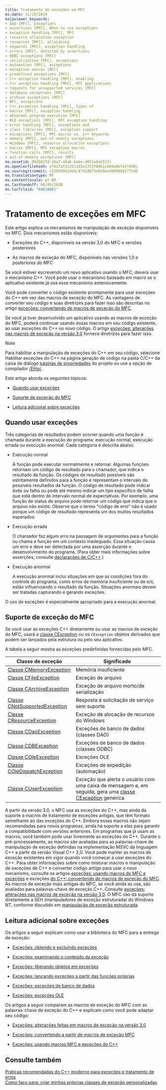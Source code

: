 ```yaml
---
title: Tratamento de exceções em MFC
ms.date: 11/19/2019
helpviewer_keywords:
- DAO [MFC], exceptions
- assertions [MFC], When to use exceptions
- exception handling [MFC], MFC
- resource allocation exception
- resources [MFC], allocating
- keywords [MFC], exception handling
- errors [MFC], detected by assertions
- ODBC exceptions [MFC]
- serialization [MFC], exceptions
- Automation [MFC], exceptions
- exception macros [MFC]
- predefined exceptions [MFC]
- C++ exception handling [MFC], enabling
- C++ exception handling [MFC], MFC applications
- requests for unsupported services [MFC]
- database exceptions [MFC]
- archive exceptions [MFC]
- MFC, exceptions
- C++ exception handling [MFC], types of
- macros [MFC], exception handling
- abnormal program execution [MFC]
- OLE exceptions [MFC], MFC exception handling
- error handling [MFC], exceptions and
- class libraries [MFC], exception support
- exceptions [MFC], MFC macros vs. C++ keywords
- memory [MFC], out-of-memory exceptions
- Windows [MFC], resource allocation exceptions
- macros [MFC], MFC exception macros
- function calls [MFC], results
- out-of-memory exceptions [MFC]
ms.assetid: 0926627d-2ba7-44a6-babe-d851a4a2517c
ms.openlocfilehash: ef827af413513d1a1753f84b1cb69a66f41f690c
ms.sourcegitcommit: c21b05042debc97d14875e019ee9d698691ffc0b
ms.translationtype: MT
ms.contentlocale: pt-BR
ms.lasthandoff: 06/09/2020
ms.locfileid: "84618861"
---
```

# <a name="exception-handling-in-mfc"></a>Tratamento de exceções em MFC

Este artigo explica os mecanismos de manipulação de exceção disponíveis no MFC. Dois mecanismos estão disponíveis:

- Exceções do C++, disponíveis na versão 3,0 do MFC e versões posteriores

- As macros de exceção do MFC, disponíveis nas versões 1,0 e posteriores do MFC

Se você estiver escrevendo um novo aplicativo usando o MFC, deverá usar o mecanismo C++. Você pode usar o mecanismo baseado em macro se o aplicativo existente já usa esse mecanismo extensivamente.

Você pode converter o código existente prontamente para usar exceções do C++ em vez das macros de exceção do MFC. As vantagens de converter seu código e suas diretrizes para fazer isso são descritas no artigo [exceções: convertendo de macros de exceção do MFC](exceptions-converting-from-mfc-exception-macros.md).

Se você já tiver desenvolvido um aplicativo usando as macros de exceção do MFC, poderá continuar usando essas macros em seu código existente, ao usar exceções do C++ no novo código. O artigo [exceções: alterações nas macros de exceção na versão 3,0](exceptions-changes-to-exception-macros-in-version-3-0.md) fornece diretrizes para fazer isso.

> [!NOTE]
> Para habilitar a manipulação de exceções do C++ em seu código, selecione Habilitar exceções do C++ na página geração de código na pasta C/C++ da caixa de diálogo [páginas de propriedades](../build/reference/property-pages-visual-cpp.md) do projeto ou use a opção de compilador [/EHsc](../build/reference/eh-exception-handling-model.md) .

Este artigo aborda os seguintes tópicos:

- [Quando usar exceções](#_core_when_to_use_exceptions)

- [Suporte de exceção do MFC](#_core_mfc_exception_support)

- [Leitura adicional sobre exceções](#_core_further_reading_about_exceptions)

## <a name="when-to-use-exceptions"></a><a name="_core_when_to_use_exceptions"></a>Quando usar exceções

Três categorias de resultados podem ocorrer quando uma função é chamada durante a execução do programa: execução normal, execução errada ou execução anormal. Cada categoria é descrita abaixo.

- Execução normal

   A função pode executar normalmente e retornar. Algumas funções retornam um código de resultado para o chamador, que indica o resultado da função. Os códigos de resultado possíveis são estritamente definidos para a função e representam o intervalo de possíveis resultados da função. O código de resultado pode indicar êxito ou falha ou pode até mesmo indicar um tipo específico de falha que está dentro do intervalo normal de expectativas. Por exemplo, uma função de status de arquivo pode retornar um código que indica que o arquivo não existe. Observe que o termo "código de erro" não é usado porque um código de resultado representa um dos muitos resultados esperados.

- Execução errada

   O chamador faz algum erro na passagem de argumentos para a função ou chama a função em um contexto inadequado. Essa situação causa um erro e deve ser detectada por uma asserção durante o desenvolvimento do programa. (Para obter mais informações sobre asserções, consulte [declarações de C/C++](/visualstudio/debugger/c-cpp-assertions).)

- Execução anormal

   A execução anormal inclui situações em que as condições fora do controle do programa, como erros de memória insuficiente ou de e/s, estão influenciando o resultado da função. Situações anormais devem ser tratadas capturando e gerando exceções.

O uso de exceções é especialmente apropriado para a execução anormal.

## <a name="mfc-exception-support"></a><a name="_core_mfc_exception_support"></a>Suporte de exceção do MFC

Se você usar as exceções C++ diretamente ou usar as macros de exceção do MFC, usará a [classe CException](reference/cexception-class.md) ou os `CException` objetos derivados que podem ser lançados pela estrutura ou pelo seu aplicativo.

A tabela a seguir mostra as exceções predefinidas fornecidas pelo MFC.

|Classe de exceção|Significado|
|---------------------|-------------|
|[Classe CMemoryException](reference/cmemoryexception-class.md)|Memória insuficiente|
|[Classe CFileException](reference/cfileexception-class.md)|Exceção de arquivo|
|[Classe CArchiveException](reference/carchiveexception-class.md)|Exceção de arquivo morto/de serialização|
|[Classe CNotSupportedException](reference/cnotsupportedexception-class.md)|Resposta à solicitação de serviço sem suporte|
|[Classe CResourceException](reference/cresourceexception-class.md)|Exceção de alocação de recursos do Windows|
|[Classe CDaoException](reference/cdaoexception-class.md)|Exceções de banco de dados (classes DAO)|
|[Classe CDBException](reference/cdbexception-class.md)|Exceções de banco de dados (classes ODBC)|
|[Classe COleException](reference/coleexception-class.md)|Exceções OLE|
|[Classe COleDispatchException](reference/coledispatchexception-class.md)|Exceções de expedição (automação)|
|[Classe CUserException](reference/cuserexception-class.md)|Exceção que alerta o usuário com uma caixa de mensagem e, em seguida, gera uma [classe CException](reference/cexception-class.md) genérica|

A partir da versão 3.0, o MFC usa as exceções do C++, mas ainda dá suporte a macros de tratamento de exceções antigas, que têm formato semelhante ao das exceções do C++. Embora essas macros não sejam recomendadas para novos programas, ainda há suporte a elas para garantir a compatibilidade com versões anteriores. Em programas que já usam as macros, você também pode usar livremente as exceções do C++. Durante o pré-processamento, as macros são avaliadas para as palavras-chave de manipulação de exceção definidas na implementação MSVC da linguagem C++ a partir da versão Visual C++ 2,0. Você pode manter as macros de exceção existentes em vigor quando você começar a usar exceções do C++. Para obter informações sobre como misturar macros e manipulação de exceções de C++ e converter código antigo para usar o novo mecanismo, consulte os artigos [exceções: usando macros do MFC e exceções](exceptions-using-mfc-macros-and-cpp-exceptions.md) e exceções [do C++: convertendo de macros de exceção do MFC](exceptions-converting-from-mfc-exception-macros.md). As macros de exceção mais antigas do MFC, se você ainda as usa, são avaliadas para palavras-chave de exceção C++. Consulte [exceções: alterações nas macros de exceção na versão 3,0](exceptions-changes-to-exception-macros-in-version-3-0.md). O MFC não dá suporte diretamente a SEH (manipuladores de exceção estruturada) do Windows NT, conforme discutido em [manipulação de exceção estruturada](/windows/win32/debug/structured-exception-handling).

## <a name="further-reading-about-exceptions"></a><a name="_core_further_reading_about_exceptions"></a>Leitura adicional sobre exceções

Os artigos a seguir explicam como usar a biblioteca do MFC para a entrega de exceção:

- [Exceções: obtendo e excluindo exceções](exceptions-catching-and-deleting-exceptions.md)

- [Exceções: examinando o conteúdo da exceção](exceptions-examining-exception-contents.md)

- [Exceções: liberando objetos em exceções](exceptions-freeing-objects-in-exceptions.md)

- [Exceções: lançando exceções a partir das funções próprias](exceptions-throwing-exceptions-from-your-own-functions.md)

- [Exceções: exceções de banco de dados](exceptions-database-exceptions.md)

- [Exceções: exceções OLE](exceptions-ole-exceptions.md)

Os artigos a seguir comparam as macros de exceção do MFC com as palavras-chave de exceção do C++ e explicam como você pode adaptar seu código:

- [Exceções: alterações feitas em macros de exceção na versão 3.0](exceptions-changes-to-exception-macros-in-version-3-0.md)

- [Exceções: convertendo a partir de macros de exceção MFC](exceptions-converting-from-mfc-exception-macros.md)

- [Exceções: usando macros MFC e exceções do C++](exceptions-using-mfc-macros-and-cpp-exceptions.md)

## <a name="see-also"></a>Consulte também

[Práticas recomendadas do C++ moderno para exceções e tratamento de erros](../cpp/errors-and-exception-handling-modern-cpp.md)<br/>
[Como faço para: criar minhas próprias classes de exceção personalizadas](https://go.microsoft.com/fwlink/p/?linkid=128045)
